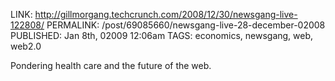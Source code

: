 LINK: http://gillmorgang.techcrunch.com/2008/12/30/newsgang-live-122808/
PERMALINK: /post/69085660/newsgang-live-28-december-02008
PUBLISHED: Jan 8th, 02009 12:06am
TAGS: economics, newsgang, web, web2.0

Pondering health care and the future of the web.
